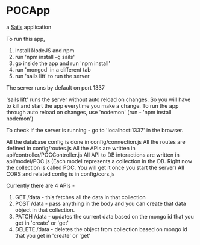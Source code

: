 # POCApp

a [Sails](http://sailsjs.org) application

To run this app,
1. install NodeJS and npm
2. run 'npm install -g sails'
3. go inside the app and run 'npm install'
4. run 'mongod' in a different tab
5. run 'sails lift' to run the server

The server runs by default on port 1337

'sails lift' runs the server without auto reload on changes. So you will have to kill and start the app everytime you make a change.
To run the app through auto reload on changes, use 'nodemon' (run - 'npm install nodemon')

To check if the server is running - go to 'localhost:1337' in the browser.

All the database config is done in config/connection.js
All the routes are defined in config/routes.js
All the APIs are written in api/controller/POCController.js
All API to DB interactions are written in api/model/POC.js
(Each model represents a collection in the DB. Right now the collection is called POC. You will get it once you start the server)
All CORS and related config is in config/cors.js

Currently there are 4 APIs -
1. GET /data - this fetches all the data in that collection
2. POST /data - pass anything in the body and you can create that data object in that collection.
3. PATCH /data - updates the current data based on the mongo id that you get in 'create' or 'get'
4. DELETE /data - deletes the object from collection based on mongo id that you get in 'create' or 'get'
